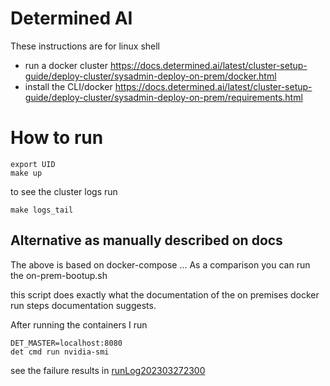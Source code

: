 # Determined AI

These instructions are for linux shell

- run a docker cluster https://docs.determined.ai/latest/cluster-setup-guide/deploy-cluster/sysadmin-deploy-on-prem/docker.html
- install the CLI/docker https://docs.determined.ai/latest/cluster-setup-guide/deploy-cluster/sysadmin-deploy-on-prem/requirements.html

# How to run

```
export UID
make up
```

to see the cluster logs run

```
make logs_tail
```


## Alternative as manually described on docs

The above is based on docker-compose ... 
As a comparison you can run the on-prem-bootup.sh

this script does exactly what the documentation of the on premises docker run steps documentation suggests.

After running the containers I run 

```
DET_MASTER=localhost:8080
det cmd run nvidia-smi
```
see the failure results in [runLog202303272300](runLog/runLog202303272300.md)

